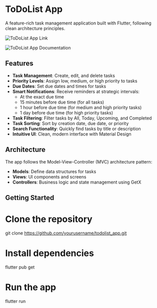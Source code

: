 # ToDoList App

A feature-rich task management application built with Flutter, following clean architecture principles.

![ToDoList App Link](https://drive.google.com/file/d/1ryvbuI4DKNtKPgBROB-ljS4b2k20deid/view?usp=sharing)

![ToDoList App Documentation](https://docs.google.com/document/d/1mkWIaH9gD0KvihPo6xNY4JPiiuWnjGXA4LqMbCbHSQ8/edit?usp=sharing)

## Features

- **Task Management**: Create, edit, and delete tasks
- **Priority Levels**: Assign low, medium, or high priority to tasks
- **Due Dates**: Set due dates and times for tasks
- **Smart Notifications**: Receive reminders at strategic intervals:
  - At the exact due time
  - 15 minutes before due time (for all tasks)
  - 1 hour before due time (for medium and high priority tasks)
  - 1 day before due time (for high priority tasks)
- **Task Filtering**: Filter tasks by All, Today, Upcoming, and Completed
- **Task Sorting**: Sort by creation date, due date, or priority
- **Search Functionality**: Quickly find tasks by title or description
- **Intuitive UI**: Clean, modern interface with Material Design

## Architecture

The app follows the Model-View-Controller (MVC) architecture pattern:

- **Models**: Define data structures for tasks
- **Views**: UI components and screens
- **Controllers**: Business logic and state management using GetX

## Getting Started

# Clone the repository
git clone https://github.com/yourusername/todolist_app.git

# Install dependencies
flutter pub get

# Run the app
flutter run
